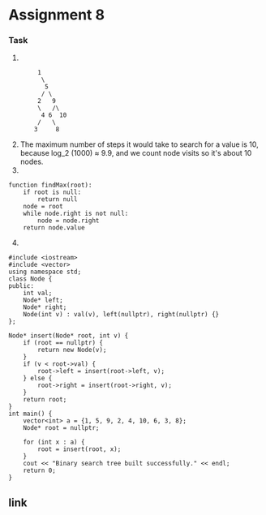 # Assignment 8
### Task
1.

```text
        1
         \
          5
         / \
        2   9
        \   /\
         4 6  10
        /   \
       3     8
```
2. The maximum number of steps it would take to search for a value is 10, because log_2 (1000) ≈ 9.9, and we count node visits so it's about 10 nodes.
3.
```text
function findMax(root):
    if root is null:
        return null
    node = root
    while node.right is not null:
        node = node.right
    return node.value
```
4.
```text
#include <iostream>
#include <vector>
using namespace std;
class Node {
public:
    int val;
    Node* left;
    Node* right;
    Node(int v) : val(v), left(nullptr), right(nullptr) {}
};

Node* insert(Node* root, int v) {
    if (root == nullptr) {
        return new Node(v);
    }
    if (v < root->val) {
        root->left = insert(root->left, v);
    } else {
        root->right = insert(root->right, v);
    }
    return root;
}
int main() {
    vector<int> a = {1, 5, 9, 2, 4, 10, 6, 3, 8};
    Node* root = nullptr;

    for (int x : a) {
        root = insert(root, x);
    }
    cout << "Binary search tree built successfully." << endl;
    return 0;
}
```
## link
